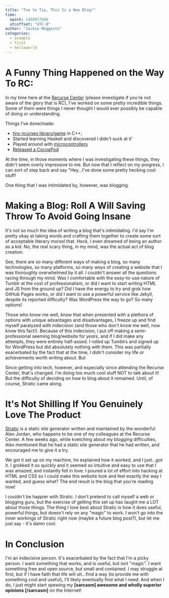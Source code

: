 ```yaml
---
title: "Toe to Tip, This Is a New Blog!"
time:
  epoch: 1488927006
  utcoffset: "UTC-0"
author: "Jackie Meggesto"
categories:
  - example
  - first
  - helloworld
---
```




# A Funny Thing Happened on the Way To RC:

In my time here at the [Recurse Center](https://www.recurse.com) (please investigate if you're not aware of the glory that is RC), I've worked on some pretty incredible things. Some of them were things I never thought I would ever possibly be capable of doing or understanding. 

Things I've done/made:

*    [tiny ncurses library/game](https://github.com/jmeggesto/glamour) in C++;
*    Started learning Haskell and discovered I didn't suck at it'
*    Played around with [microcontrollers](https://github.com/jmeggesto/n64-controller-emulator)
*    [Released a CocoaPod](https://github.com/jmeggesto/JMTextView)

At the time, in those moments where I was investigating these things, they didn't seem overly impressive to me. But now that I reflect on my progress, I can sort of step back and say "Hey...I've done some pretty hecking cool stuff!

One thing that I was intimidated by, however, was blogging. 

# Making a Blog: Roll A Will Saving Throw To Avoid Going Insane

It's not so much the idea of writing a blog that's intimidating. I'd say I'm pretty okay at taking words and crafting them together to create some sort of acceptable literary morsel that. Heck, I even dreamed of being an author as a kid. No, the real scary thing, in my mind, was the actual act of blog creation. 

See, there are so many different ways of making a blog, so many technologies, so many platforms, so many *ways* of creating a website that I was thoroughly overwhelmed by it all. I couldn't answer all the questions racing through my mind. Was I comfortable with the easy-to-use nature of Tumblr at the cost of professionalism, or did I want to start writing HTML and JS from the ground up? Did I have the energy to try and grok how GitHub Pages works, or did I want to use a powerful service like Jekyll, despite its reported difficulty? Was WordPress the way to go? So many options!

Those who know me well, know that when presented with a plethora of options with unique advantages and disadvantages, I freeze up and find myself paralyzed with indecision (and those who don't know me well, now know this fact!). Because of this indecision, I put off making a semi-professional seeming blog/website for *years*, and if I did make any attempts, they were entirely half-assed. I rolled up Tumblrs and signed up for WordPress but did absolutely nothing with them. This was partially exacerbated by the fact that at the time, I didn't consider my life or achievements worth writing about. But 

Since getting into tech, however, and especially since attending the Recurse Center, that's changed. I'm doing too much cool stuff NOT to talk about it! But the difficulty of deciding on how to blog about it remained. Until, of course, Stratic came along.

# It's Not Shilling If You Genuinely Love The Product 

[Stratic](https://github.com/strugee/generator-stratic) is a static site generator written and maintained by the wonderful Alex Jordan, who happens to be one of my colleagues at the Recurse Center. A few weeks ago, while kvetching about my blogging difficulties, Alex mentioned that he had a static site generator that he had written, and encouraged me to give it a try. 

We got it set up on my machine, he explained how it worked, and I just...*got* it. I grokked it so quickly and it seemed so intuitive and easy to use that I was amazed, and instantly fell in love. I poured a lot of effort into hacking at HTML and CSS so I could make this website look and feel exactly the way I wanted, and guess what? The end result is the blog that you're reading now! 

I couldn't be happier with Stratic. I don't pretend to call myself a web or blogging guru, but the exercise of getting this set up has taught me a LOT about those things. The thing I love best about Stratic is how it does useful, powerful things, but doesn't rely on any "magic" to work. I won't go into the inner workings of Stratic right now (maybe a future blog post?), but let me just say - it's damn cool. 

# In Conclusion 

  I'm an indecisive person. It's exacerbated by the fact that I'm a picky person. I want something that works, and is useful, but isnt "magic". I want something free and open source, but small and contained. I may struggle at first, but if I have faith that life will uh...find a way (to provide me with something cool and useful), I'll likely eventually find what I need. And when I do, I just might start spewing my **[sarcasm] awesome and wholly superior opinions [/sarcasm]** on the Internet!
